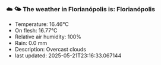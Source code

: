 ### ☁️ 🌤️  The weather in Florianópolis is: Florianópolis

- Temperature: 16.46°C
- On flesh: 16.77°C
- Relative air humidity: 100%
- Rain: 0.0 mm
- Description: Overcast clouds
- last updated: 2025-05-21T23:16:33.067144
